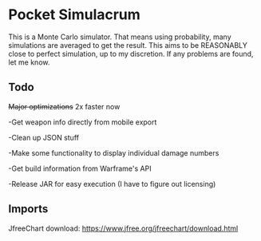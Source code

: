 # Pocket Simulacrum
This is a Monte Carlo simulator. That means using probability, many simulations are averaged to get the result. This aims to be REASONABLY close to perfect simulation, up to my discretion. If any problems are found, let me know.

## Todo
~~Major optimizations~~ 2x faster now

-Get weapon info directly from mobile export

-Clean up JSON stuff

-Make some functionality to display individual damage numbers

-Get build information from Warframe's API

-Release JAR for easy execution (I have to figure out licensing)

## Imports
JfreeChart download: https://www.jfree.org/jfreechart/download.html
